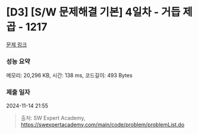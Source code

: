 # [D3] [S/W 문제해결 기본] 4일차 - 거듭 제곱 - 1217 

[문제 링크](https://swexpertacademy.com/main/code/problem/problemDetail.do?contestProbId=AV14dUIaAAUCFAYD) 

### 성능 요약

메모리: 20,296 KB, 시간: 138 ms, 코드길이: 493 Bytes

### 제출 일자

2024-11-14 21:55



> 출처: SW Expert Academy, https://swexpertacademy.com/main/code/problem/problemList.do